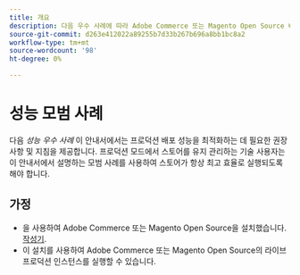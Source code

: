 ```yaml
---
title: 개요
description: 다음 우수 사례에 따라 Adobe Commerce 또는 Magento Open Source 배포의 성능을 최적화합니다.
source-git-commit: d263e412022a89255b7d33b267b696a8bb1bc8a2
workflow-type: tm+mt
source-wordcount: '98'
ht-degree: 0%

---
```



# 성능 모범 사례

다음 _성능 우수 사례_ 이 안내서에서는 프로덕션 배포 성능을 최적화하는 데 필요한 권장 사항 및 지침을 제공합니다. 프로덕션 모드에서 스토어를 유지 관리하는 기술 사용자는 이 안내서에서 설명하는 모범 사례를 사용하여 스토어가 항상 최고 효율로 실행되도록 해야 합니다.

## 가정

* 을 사용하여 Adobe Commerce 또는 Magento Open Source을 설치했습니다. [작성기](../installation/composer.md).
* 이 설치를 사용하여 Adobe Commerce 또는 Magento Open Source의 라이브 프로덕션 인스턴스를 실행할 수 있습니다.
